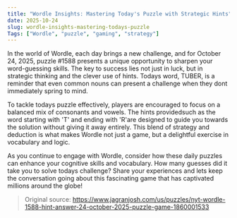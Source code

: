 ```yaml
---
title: "Wordle Insights: Mastering Today's Puzzle with Strategic Hints"
date: 2025-10-24
slug: wordle-insights-mastering-todays-puzzle
Tags: ["Wordle", "puzzle", "gaming", "strategy"]
---
```


In the world of Wordle, each day brings a new challenge, and for October 24, 2025, puzzle #1588 presents a unique opportunity to sharpen your word-guessing skills. The key to success lies not just in luck, but in strategic thinking and the clever use of hints. Todays word, TUBER, is a reminder that even common nouns can present a challenge when they dont immediately spring to mind.

To tackle todays puzzle effectively, players are encouraged to focus on a balanced mix of consonants and vowels. The hints providedsuch as the word starting with 'T' and ending with 'R'are designed to guide you towards the solution without giving it away entirely. This blend of strategy and deduction is what makes Wordle not just a game, but a delightful exercise in vocabulary and logic.

As you continue to engage with Wordle, consider how these daily puzzles can enhance your cognitive skills and vocabulary. How many guesses did it take you to solve todays challenge? Share your experiences and lets keep the conversation going about this fascinating game that has captivated millions around the globe!
> Original source: https://www.jagranjosh.com/us/puzzles/nyt-wordle-1588-hint-answer-24-october-2025-puzzle-game-1860001533